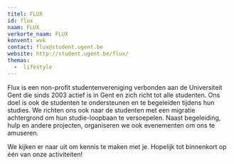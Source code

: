 ```yaml
---
titel: FLUX
id: flux
naam: FLUX
verkorte_naam: FLUX
konvent: wvk
contact: flux@student.ugent.be
website: http://student.ugent.be/flux/
themas:
  -  lifestyle
---
```


Flux is een non-profit studentenvereniging verbonden aan de Universiteit Gent die sinds 2003 actief is in Gent en zich richt tot alle studenten. Ons doel is ook de studenten te ondersteunen en te begeleiden tijdens hun studies. We richten ons ook naar de studenten met een migratie achtergrond om hun studie-loopbaan te versoepelen. Naast begeleiding, hulp en andere projecten, organiseren we ook evenementen om ons te amuseren.

We kijken er naar uit om kennis te maken met je. Hopelijk tot binnenkort op één van onze activiteiten!
